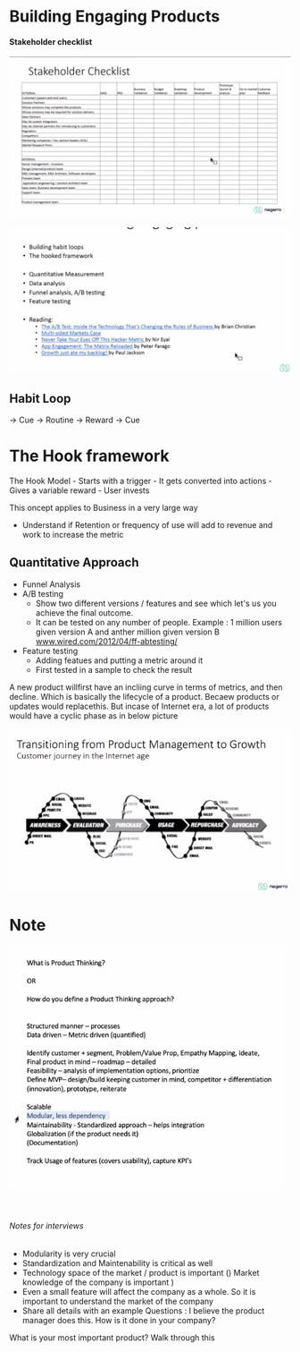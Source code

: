 # Building Engaging Products


#### Stakeholder checklist

![](stakeholder_checklist.png)

![](bepindex.png)



## Habit Loop

-> Cue -> Routine -> Reward -> Cue

# The Hook framework

The Hook Model
	- Starts with a trigger
	- It gets converted into actions
	- Gives a variable reward
	- User invests

This oncept applies to Business in a very large way
- Understand if Retention or frequency of use will add to revenue and work to increase the metric


## Quantitative Approach

- Funnel Analysis
- A/B testing
	- Show two different versions / features and see which let's us you achieve the final outcome. 
	- It can be tested on any number of people. Example : 1 million users given version A and anther million given version B
	www.wired.com/2012/04/ff-abtesting/
- Feature testing
	- Adding featues and putting a metric around it
	-  First tested in a sample to check the result


A new product willfirst have an incliing curve in terms of metrics, and then decline. Which is basically the lifecycle of a product. Becaew products or updates would replacethis. But incase of Internet era, a lot of products would have a cyclic phase as in below picture


![](internet.png)

# Note
![](note.png)

<br>

###### Notes for interviews

- Modularity is very crucial
- Standardization and Maintenability is critical as well
- Technology space of the market / product is important () Market knowledge of the company is important )
- Even a small feature will affect the company as a whole. So it is important to understand the market of the company
- Share all details with an example
Questions : I believe the product manager does this. How is it done in your company?

What is your most important product? Walk through this


